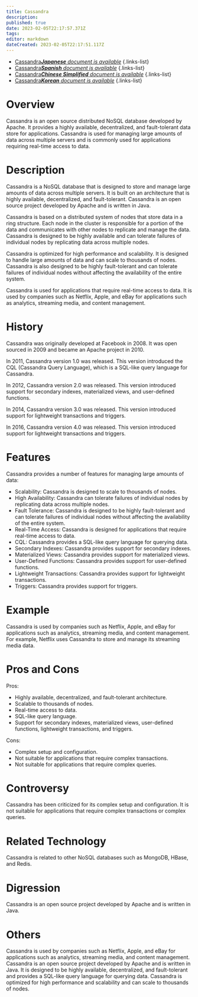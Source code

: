 ```yaml
---
title: Cassandra
description: 
published: true
date: 2023-02-05T22:17:57.371Z
tags: 
editor: markdown
dateCreated: 2023-02-05T22:17:51.117Z
---
```


- [Cassandra***Japanese** document is available*](/ja/Knowledge-base/Dictionary/cassandra)
{.links-list}
- [Cassandra***Spanish** document is available*](/es/Knowledge-base/Dictionary/cassandra)
{.links-list}
- [Cassandra***Chinese Simplified** document is available*](/zh/Knowledge-base/Dictionary/cassandra)
{.links-list}
- [Cassandra***Korean** document is available*](/ko/Knowledge-base/Dictionary/cassandra)
{.links-list}


# Overview

Cassandra is an open source distributed NoSQL database developed by Apache. It provides a highly available, decentralized, and fault-tolerant data store for applications. Cassandra is used for managing large amounts of data across multiple servers and is commonly used for applications requiring real-time access to data.

# Description

Cassandra is a NoSQL database that is designed to store and manage large amounts of data across multiple servers. It is built on an architecture that is highly available, decentralized, and fault-tolerant. Cassandra is an open source project developed by Apache and is written in Java.

Cassandra is based on a distributed system of nodes that store data in a ring structure. Each node in the cluster is responsible for a portion of the data and communicates with other nodes to replicate and manage the data. Cassandra is designed to be highly available and can tolerate failures of individual nodes by replicating data across multiple nodes.

Cassandra is optimized for high performance and scalability. It is designed to handle large amounts of data and can scale to thousands of nodes. Cassandra is also designed to be highly fault-tolerant and can tolerate failures of individual nodes without affecting the availability of the entire system.

Cassandra is used for applications that require real-time access to data. It is used by companies such as Netflix, Apple, and eBay for applications such as analytics, streaming media, and content management.

# History

Cassandra was originally developed at Facebook in 2008. It was open sourced in 2009 and became an Apache project in 2010.

In 2011, Cassandra version 1.0 was released. This version introduced the CQL (Cassandra Query Language), which is a SQL-like query language for Cassandra.

In 2012, Cassandra version 2.0 was released. This version introduced support for secondary indexes, materialized views, and user-defined functions.

In 2014, Cassandra version 3.0 was released. This version introduced support for lightweight transactions and triggers.

In 2016, Cassandra version 4.0 was released. This version introduced support for lightweight transactions and triggers.

# Features

Cassandra provides a number of features for managing large amounts of data:

- Scalability: Cassandra is designed to scale to thousands of nodes.
- High Availability: Cassandra can tolerate failures of individual nodes by replicating data across multiple nodes.
- Fault Tolerance: Cassandra is designed to be highly fault-tolerant and can tolerate failures of individual nodes without affecting the availability of the entire system.
- Real-Time Access: Cassandra is designed for applications that require real-time access to data.
- CQL: Cassandra provides a SQL-like query language for querying data.
- Secondary Indexes: Cassandra provides support for secondary indexes.
- Materialized Views: Cassandra provides support for materialized views.
- User-Defined Functions: Cassandra provides support for user-defined functions.
- Lightweight Transactions: Cassandra provides support for lightweight transactions.
- Triggers: Cassandra provides support for triggers.

# Example

Cassandra is used by companies such as Netflix, Apple, and eBay for applications such as analytics, streaming media, and content management. For example, Netflix uses Cassandra to store and manage its streaming media data.

# Pros and Cons

Pros:

- Highly available, decentralized, and fault-tolerant architecture.
- Scalable to thousands of nodes.
- Real-time access to data.
- SQL-like query language.
- Support for secondary indexes, materialized views, user-defined functions, lightweight transactions, and triggers.

Cons:

- Complex setup and configuration.
- Not suitable for applications that require complex transactions.
- Not suitable for applications that require complex queries.

# Controversy

Cassandra has been criticized for its complex setup and configuration. It is not suitable for applications that require complex transactions or complex queries.

# Related Technology

Cassandra is related to other NoSQL databases such as MongoDB, HBase, and Redis.

# Digression

Cassandra is an open source project developed by Apache and is written in Java.

# Others

Cassandra is used by companies such as Netflix, Apple, and eBay for applications such as analytics, streaming media, and content management. Cassandra is an open source project developed by Apache and is written in Java. It is designed to be highly available, decentralized, and fault-tolerant and provides a SQL-like query language for querying data. Cassandra is optimized for high performance and scalability and can scale to thousands of nodes.